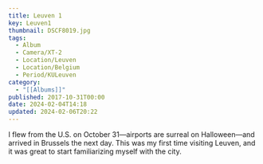 ```yaml
---
title: Leuven 1
key: Leuven1
thumbnail: DSCF8019.jpg
tags:
  - Album
  - Camera/XT-2
  - Location/Leuven
  - Location/Belgium
  - Period/KULeuven
category:
  - "[[Albums]]"
published: 2017-10-31T00:00
date: 2024-02-04T14:18
updated: 2024-02-06T20:22
---
```

I flew from the U.S. on October 31—airports are surreal on Halloween—and arrived in Brussels the next day. This was my first time visiting Leuven, and it was great to start familiarizing myself with the city.
